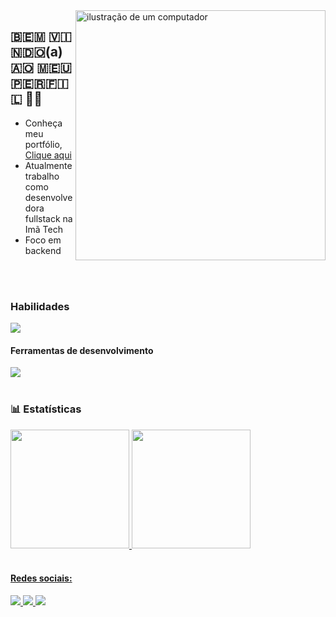 <img src="https://raw.githubusercontent.com/MicaelliMedeiros/micaellimedeiros/master/image/computer-illustration.png" alt="ilustração de um computador" min-width="400px" max-width="400px" width="400px" align="right">
<h2>🇧​​​​​🇪​​​​​🇲​​​​​ 🇻​​​​​🇮​​​​​🇳​​​​​🇩​​​​​🇴​​​​​(a) 🇦​​​​​🇴​​​​​ 🇲​​​​​🇪​​​​​🇺​​​​​ 🇵​​​​​🇪​​​​​🇷​​​​​🇫​​​​​🇮​​​​​🇱​​​​​ 👩‍💻</h2>

- Conheça meu portfólio, <a href="https://portifolio-six-umber.vercel.app/">Clique aqui </a>
- Atualmente trabalho como desenvolvedora fullstack na Imã Tech
- Foco em backend
<br>
<br>



###   Habilidades
<img src="https://skillicons.dev/icons?i=py,cs,dotnet,nodejs,mysql,ts,react,angular,tailwind,html,css,js" />

####   Ferramentas de desenvolvimento
<img src="https://skillicons.dev/icons?i=git,docker,visualstudio,vscode,postman" />

<br>
<br>

### 📊 Estatísticas
<div>
  <a href="https://github.com/LariLealDias"> 
  <img height="190em" src="https://github-readme-stats.vercel.app/api?username=LariLealDias&show_icons=true&theme=radical">  
  <img height="190em" src="https://github-readme-stats.vercel.app/api/top-langs/?username=LariLealDias&layout=compact&theme=radical">
</div>
    
<br>
<div>
  <h4>Redes sociais:</h4>
 <img src="https://img.shields.io/badge/Dev-Larissa%20Leal-blueviolet">
      <a href="https://medium.com/@larileal6">
        <img src="https://img.shields.io/badge/Medium-100000?&logo=medium&logoColor=white">
      </a>
      <a href="https://www.linkedin.com/in/larissa-leal-dias-408455157/">
        <img src="https://img.shields.io/badge/LinkedIn-0077B5?&logo=linkedin&logoColor=white">
      </a>
</div>



